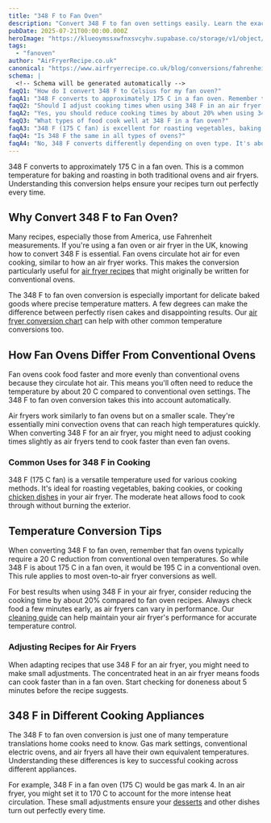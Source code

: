 ```yaml
---
title: "348 F to Fan Oven"
description: "Convert 348 F to fan oven settings easily. Learn the exact temperature and get air fryer cooking tips for perfect results every time."
pubDate: 2025-07-21T00:00:00.000Z
heroImage: "https://klueoymssxwfnxsvcyhv.supabase.co/storage/v1/object/public/Shmucket/348-f-to-fan-oven.png"
tags:
  - "fanoven"
author: "AirFryerRecipe.co.uk"
canonical: "https://www.airfryerrecipe.co.uk/blog/conversions/fahrenheit-to-fan-oven/348-f-to-fan-oven"
schema: |
  <!-- Schema will be generated automatically -->
faqQ1: "How do I convert 348 F to Celsius for my fan oven?"
faqA1: "348 F converts to approximately 175 C in a fan oven. Remember that fan ovens typically require about 20 C less than conventional ovens for the same result due to their efficient air circulation."
faqQ2: "Should I adjust cooking times when using 348 F in an air fryer instead of a fan oven?"
faqA2: "Yes, you should reduce cooking times by about 20% when using 348 F (175 C fan) in an air fryer. The concentrated heat in air fryers cooks food faster than even fan ovens, so start checking for doneness earlier."
faqQ3: "What types of food cook well at 348 F in a fan oven?"
faqA3: "348 F (175 C fan) is excellent for roasting vegetables, baking cookies, and cooking poultry. It's a moderate temperature that allows thorough cooking without excessive browning, perfect for delicate baked goods and even cooking."
faqQ4: "Is 348 F the same in all types of ovens?"
faqA4: "No, 348 F converts differently depending on oven type. It's about 175 C in a fan oven, 195 C in a conventional oven, and gas mark 4. Air fryers might need slightly lower temperatures (around 170 C) due to their intense heat circulation."
---
```

<p>348 F converts to approximately 175 C in a fan oven. This is a common temperature for baking and roasting in both traditional ovens and air fryers. Understanding this conversion helps ensure your recipes turn out perfectly every time.</p>

<h2>Why Convert 348 F to Fan Oven?</h2>
<p>Many recipes, especially those from America, use Fahrenheit measurements. If you're using a fan oven or air fryer in the UK, knowing how to convert 348 F is essential. Fan ovens circulate hot air for even cooking, similar to how an air fryer works. This makes the conversion particularly useful for <a href=https://www.airfryerrecipe.co.uk/recipes>air fryer recipes</a> that might originally be written for conventional ovens.</p>
<p>The 348 F to fan oven conversion is especially important for delicate baked goods where precise temperature matters. A few degrees can make the difference between perfectly risen cakes and disappointing results. Our <a href=https://www.airfryerrecipe.co.uk/air-fryer-conversion-chart>air fryer conversion chart</a> can help with other common temperature conversions too.</p>

<h2>How Fan Ovens Differ From Conventional Ovens</h2>
<p>Fan ovens cook food faster and more evenly than conventional ovens because they circulate hot air. This means you'll often need to reduce the temperature by about 20 C compared to conventional oven settings. The 348 F to fan oven conversion takes this into account automatically.</p>
<p>Air fryers work similarly to fan ovens but on a smaller scale. They're essentially mini convection ovens that can reach high temperatures quickly. When converting 348 F for an air fryer, you might need to adjust cooking times slightly as air fryers tend to cook faster than even fan ovens.</p>

<h3>Common Uses for 348 F in Cooking</h3>
<p>348 F (175 C fan) is a versatile temperature used for various cooking methods. It's ideal for roasting vegetables, baking cookies, or cooking <a href=https://www.airfryerrecipe.co.uk/recipe-category/chicken>chicken dishes</a> in your air fryer. The moderate heat allows food to cook through without burning the exterior.</p>

<h2>Temperature Conversion Tips</h2>
<p>When converting 348 F to fan oven, remember that fan ovens typically require a 20 C reduction from conventional oven temperatures. So while 348 F is about 175 C in a fan oven, it would be 195 C in a conventional oven. This rule applies to most oven-to-air fryer conversions as well.</p>
<p>For best results when using 348 F in your air fryer, consider reducing the cooking time by about 20% compared to fan oven recipes. Always check food a few minutes early, as air fryers can vary in performance. Our <a href=https://www.airfryerrecipe.co.uk/air-fryer-cleaner>cleaning guide</a> can help maintain your air fryer's performance for accurate temperature control.</p>

<h3>Adjusting Recipes for Air Fryers</h3>
<p>When adapting recipes that use 348 F for an air fryer, you might need to make small adjustments. The concentrated heat in an air fryer means foods can cook faster than in a fan oven. Start checking for doneness about 5 minutes before the recipe suggests.</p>

<h2>348 F in Different Cooking Appliances</h2>
<p>The 348 F to fan oven conversion is just one of many temperature translations home cooks need to know. Gas mark settings, conventional electric ovens, and air fryers all have their own equivalent temperatures. Understanding these differences is key to successful cooking across different appliances.</p>
<p>For example, 348 F in a fan oven (175 C) would be gas mark 4. In an air fryer, you might set it to 170 C to account for the more intense heat circulation. These small adjustments ensure your <a href=https://www.airfryerrecipe.co.uk/recipe-category/dessert>desserts</a> and other dishes turn out perfectly every time.</p>

